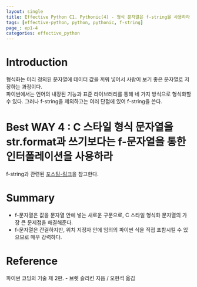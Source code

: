 ```yaml
---
layout: single
title: Effective Python C1. Pythonic(4) - 형식 문자열은 f-string을 사용하라
tags: [effective-python, python, pythonic, f-string]
page_: ep1-4
categories: effective_python
---
```

# Introduction
형식화는 미리 정의된 문자열에 데이터 값을 끼워 넣어서 사람이 보기 좋은 문자열로 저장하는 과정이다.   
파이썬에서는 언어의 내장된 기능과 표준 라이브러리를 통해 네 가지 방식으로 형식화할 수 있다. 그러나 f-string을 제외하고는
여러 단점에 있어 f-string을 쓴다.
   
# Best WAY 4 : C 스타일 형식 문자열을 str.format과 쓰기보다는 f-문자열을 통한 인터폴레이션을 사용하라
f-string과 관련된 [포스팅-링크](https://papari1123.github.io/python/python_f_string/)을 참고한다.

# Summary
- f-문자열은 값을 문자열 안에 넣는 새로운 구문으로, C 스타일 형식화 문자열의 가장 큰 문제점을 해결해준다.
- f-문자열은 간결하지만, 위치 지정자 안에 임의의 파이썬 식을 직접 포함시킬 수 있으므로 매우 강력하다.


# Reference 
파이썬 코딩의 기술 제 2판. -  브렛 슬리킨 지음 / 오현석 옮김   